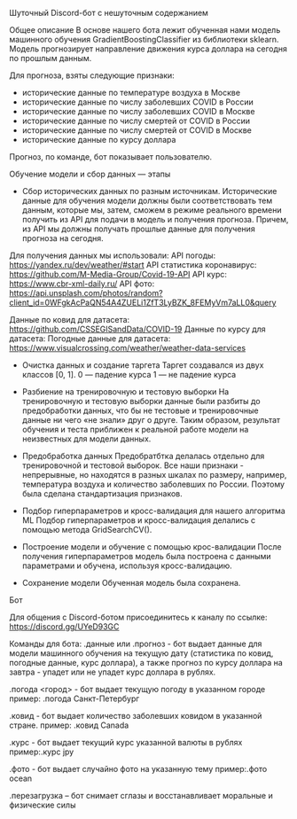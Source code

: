 Шуточный Discord-бот с нешуточным содержанием

Общее описание
В основе нашего бота лежит обученная нами модель машинного обучения 
GradientBoostingClassifier из библиотеки sklearn. Модель прогнозирует 
направление движения курса доллара на сегодня по прошлым данным.

Для прогноза, взяты следующие признаки:
- исторические данные по температуре воздуха в Москве
- исторические данные по числу заболевших COVID в России
- исторические данные  по числу заболевших COVID в Москве
- исторические данные  по числу смертей от COVID в России
- исторические данные  по числу смертей от COVID в Москве
- исторические данные по курсу доллара

Прогноз, по команде, бот показывает пользователю.



Обучение модели и сбор данных — этапы
- Сбор исторических данных по разным источникам.
Исторические данные для обучения модели должны были соответствовать тем 
данным, которые мы, затем, сможем в режиме реального времени получить из 
API для подачи в модель и получения прогноза. Причем, из API мы должны 
получать прошлые данные для получения прогноза на сегодня.

Для получения данных мы использовали:
API погоды: https://yandex.ru/dev/weather/#start
API статистика коронавирус: https://github.com/M-Media-Group/Covid-19-API
API курс: https://www.cbr-xml-daily.ru/
API фото: 
https://api.unsplash.com/photos/random?client_id=0WFgkAcPaQN54A4ZUELi1ZfT3LyBZK_8FEMyVm7aLL0&query

Данные по ковид для датасета: https://github.com/CSSEGISandData/COVID-19
Данные по курсу для датасета:
Погодные данные для датасета: 
https://www.visualcrossing.com/weather/weather-data-services

- Очистка данных и создание таргета
Таргет создавался из двух классов [0, 1].
0 — падение курса
1 — не падение курса

- Разбиение на тренировочную и тестовую выборки
На тренировочную и тестовую выборки данные были разбиты до предобработки 
данных, что бы не тестовые и тренировочные данные ни чего «не знали» друг 
о друге. Таким образом, результат обучения и теста приближен к реальной 
работе модели на неизвестных для модели данных.

- Предобработка данных
Предобратбтка делалась отдельно для тренировочной и тестовой выборок.
Все наши признаки - непрерывные, но находятся в разных шкалах по размеру, 
например, температура воздуха и количество заболевших по России. Поэтому 
была  сделана стандартизация признаков.

- Подбор гиперпараметров и кросс-валидация для нашего алгоритма ML
Подбор гиперпараметров и кросс-валидация делались с помощью метода 
GridSearchCV().

- Построение модели и обучение с помощью крос-валидации
После получения гиперпараметров модель была построена с данными 
параметрами и обучена, используя кросс-валидацию.

- Сохранение модели
Обученная модель была сохранена.


Бот

Для общения с Discord-ботом присоединитесь к каналу по ссылке:
https://discord.gg/UYeD93GC

Команды для бота:
.данные или .прогноз - бот выдает данные для модели машинного обучения на 
текущую дату (статистика по ковид, погодные данные, курс доллара), а также 
прогноз по курсу доллара на завтра - упадет или не упадет курс доллара в 
рублях.

.погода <город> - бот выдает текущую погоду в указанном городе
пример: .погода Санкт-Петербург

.ковид <country> - бот выдает количество заболевших ковидом в указанной 
стране.
пример: .ковид Canada

.курс <currency> - бот выдает текущий курс указанной валюты в рублях
пример:.курс jpy

.фото <collections> - бот выдает случайно фото на указанную тему
пример:.фото ocean

.перезагрузка – бот снимает сглазы и восстанавливает моральные и 
физические силы

